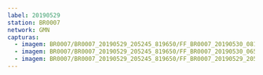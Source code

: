 ```yaml
---
label: 20190529
station: BR0007
network: GMN
capturas:
  - imagem: BR0007/BR0007_20190529_205245_819650/FF_BR0007_20190530_081613_133_0713728.fits_maxpixel.jpg
  - imagem: BR0007/BR0007_20190529_205245_819650/FF_BR0007_20190530_065413_540_0626944.fits_maxpixel.jpg
  - imagem: BR0007/BR0007_20190529_205245_819650/FF_BR0007_20190529_205539_616_0002816.fits_maxpixel.jpg
---
```

